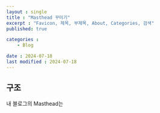 ```yaml
---
layout : single
title : "Masthead 꾸미기"
excerpt : "Favicon, 제목, 부제목, About, Categories, 검색"
published: true

categories : 
    - Blog

date : 2024-07-18
last modified : 2024-07-18
---
```


## 구조
내 블로그의 Masthead는 